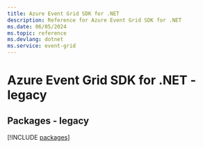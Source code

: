 ```yaml
---
title: Azure Event Grid SDK for .NET
description: Reference for Azure Event Grid SDK for .NET
ms.date: 06/05/2024
ms.topic: reference
ms.devlang: dotnet
ms.service: event-grid
---
```

# Azure Event Grid SDK for .NET - legacy
## Packages - legacy
[!INCLUDE [packages](event-grid-index.md)]